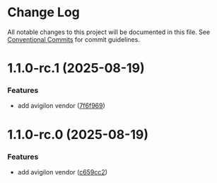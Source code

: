 # Change Log

All notable changes to this project will be documented in this file.
See [Conventional Commits](https://conventionalcommits.org) for commit guidelines.

# 1.1.0-rc.1 (2025-08-19)


### Features

* add avigilon vendor ([7f6f969](https://github.com/zerobias-org/vendor/commit/7f6f96917075c939f83f96a944721b8bedd311e3))





# 1.1.0-rc.0 (2025-08-19)


### Features

* add avigilon vendor ([c659cc2](https://github.com/zerobias-org/vendor/commit/c659cc2ca024f1525caa1a0414d8819a7bc19488))
